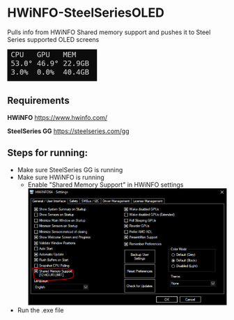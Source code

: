 # HWiNFO-SteelSeriesOLED
Pulls info from HWiNFO Shared memory support and pushes it to Steel Series supported OLED screens

![hwinfo-steelseries-oled.png](/assets/hwinfo-steelseries-oled.png)

## Requirements
**HWiNFO**
https://www.hwinfo.com/

**SteelSeries GG**
https://steelseries.com/gg


## Steps for running:
- Make sure SteelSeries GG is running
- Make sure HWiNFO is running
  - Enable "Shared Memory Support" in HWiNFO settings
  ![hwinfo-shared-memory.png](/assets/hwinfo-shared-memory.png)
- Run the .exe file
